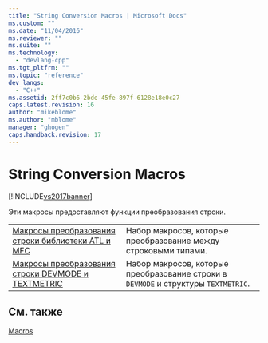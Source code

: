 ```yaml
---
title: "String Conversion Macros | Microsoft Docs"
ms.custom: ""
ms.date: "11/04/2016"
ms.reviewer: ""
ms.suite: ""
ms.technology: 
  - "devlang-cpp"
ms.tgt_pltfrm: ""
ms.topic: "reference"
dev_langs: 
  - "C++"
ms.assetid: 2ff7c0b6-2bde-45fe-897f-6128e18e0c27
caps.latest.revision: 16
author: "mikeblome"
ms.author: "mblome"
manager: "ghogen"
caps.handback.revision: 17
---
```

# String Conversion Macros
[!INCLUDE[vs2017banner](../../assembler/inline/includes/vs2017banner.md)]

Эти макросы предоставляют функции преобразования строки.  
  
|||  
|-|-|  
|[Макросы преобразования строки библиотеки ATL и MFC](../Topic/ATL%20and%20MFC%20String%20Conversion%20Macros.md)|Набор макросов, которые преобразование между строковыми типами.|  
|[Макросы преобразования строки DEVMODE и TEXTMETRIC](../Topic/DEVMODE%20and%20TEXTMETRIC%20String%20Conversion%20Macros.md)|Набор макросов, которые преобразование строки в `DEVMODE` и структуры `TEXTMETRIC`.|  
  
## См. также  
 [Macros](../../atl/reference/atl-macros.md)
